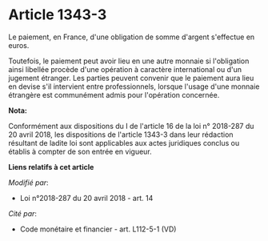 # Article 1343-3

Le paiement, en France, d'une obligation de somme d'argent s'effectue en euros.

Toutefois, le paiement peut avoir lieu en une autre monnaie si l'obligation ainsi libellée procède d'une opération à
caractère international ou d'un jugement étranger. Les parties peuvent convenir que le paiement aura lieu en devise s'il
intervient entre professionnels, lorsque l'usage d'une monnaie étrangère est communément admis pour l'opération concernée.

**Nota:**

Conformément aux dispositions du I de l'article 16 de la loi n° 2018-287 du 20 avril 2018, les dispositions de l'article
1343-3 dans leur rédaction résultant de ladite loi sont applicables aux actes juridiques conclus ou établis à compter de son
entrée en vigueur.

**Liens relatifs à cet article**

_Modifié par_:

  - Loi n°2018-287 du 20 avril 2018 - art. 14

_Cité par_:

  - Code monétaire et financier - art. L112-5-1 (VD)
